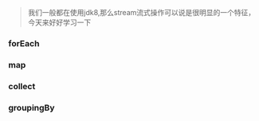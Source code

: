 > 我们一般都在使用jdk8,那么stream流式操作可以说是很明显的一个特征，今天来好好学习一下

### forEach

### map

### collect

### groupingBy
 